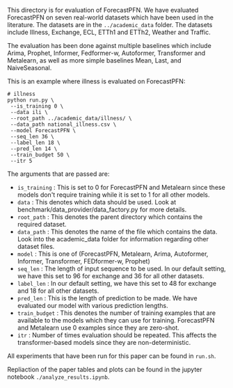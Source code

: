 This directory is for evaluation of ForecastPFN. We have evaluated ForecastPFN on seven real-world datasets which have been used in the literature. The datasets are in the `../academic_data` folder. The datasets include Illness, Exchange, ECL, ETTh1 and ETTh2, Weather and Traffic.

The evaluation has been done against multiple baselines which include Arima, Prophet, Informer, Fedformer-w, Autoformer, Transformer and Metalearn, as well as more simple baselines Mean, Last, and NaiveSeasonal.

This is an example where illness is evaluated on ForecastPFN:
```
# illness
python run.py \
 --is_training 0 \
 --data ili \
 --root_path ../academic_data/illness/ \
 --data_path national_illness.csv \
 --model ForecastPFN \
 --seq_len 36 \
 --label_len 18 \
 --pred_len 14 \
 --train_budget 50 \
 --itr 5
```

The arguments that are passed are:
- `is_training` : This is set to 0 for ForecastPFN and Metalearn since these models don't require training while it is set to 1 for all other models.
- `data` : This denotes which data should be used. Look at benchmark/data_provider/data_factory.py for more details.
- `root_path` : This denotes the parent directory which contains the required dataset.
- `data_path` : This denotes the name of the file which contains the data. Look into the academic_data folder for information regarding other dataset files.
- `model` : This is one of (ForecastPFN, Metalearn, Arima, Autoformer, Informer, Transformer, FEDformer-w, Prophet)
- `seq_len` : The length of input sequence to be used. In our default setting, we have this set to 96 for exchange and 36 for all other datasets.
- `label_len` : In our default setting, we have this set to 48 for exchange and 18 for all other datasets.
- `pred_len` : This is the length of prediction to be made. We have evaluated our model with various prediction lengths.
- `train_budget` : This denotes the number of training examples that are available to the models which they can use for training. ForecastPFN and Metalearn use 0 examples since they are zero-shot.
- `itr` : Number of times evaluation should be repeated. This affects the transformer-based models since they are non-deterministic.

All experiments that have been run for this paper can be found in `run.sh`. 

Repliaction of the paper tables and plots can be found in the jupyter notebook `./analyze_results.ipynb`.